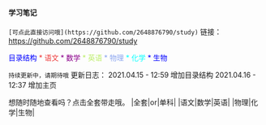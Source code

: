 #### 学习笔记

`[可点此直接访问哦](https://github.com/2648876790/study)`
    链接：https://github.com/2648876790/study

<font color="#0000ff">
目录结构
</font>

<font color="#EE3B3B">
* 语文
</font>
<font color="#8B008B">
* 数学
</font>
<font color="#BCEE68">
* 英语
</font>
<font color="#8B0A50f">
* 物理
</font>
<font color="#00ffff">
* 化学
</font>
<font color="#0000ff">
* 生物
</font>

`持续更新中，请期待哦`
    更新日志：
    2021.04.15 - 12:59 增加目录结构
    2021.04.16 - 12:37 增加主页

想随时随地查看吗？点击全套带走哦。
|全套|or|单科|
|语文|数学|英语|
|物理|化学|生物|

